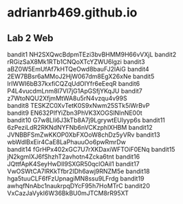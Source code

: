 # adrianrb469.github.io
## Lab 2 Web
bandit1 NH2SXQwcBdpmTEzi3bvBHMM9H66vVXjL 
bandit2 rRGizSaX8Mk1RTb1CNQoXTcYZWU6lgzi 
bandit3 aBZ0W5EmUfAf7kHTQeOwd8bauFJ2lAiG 
bandit4 2EW7BBsr6aMMoJ2HjW067dm8EgX26xNe 
bandit5 lrIWWI6bB37kxfiCQZqUdOIYfr6eEeqR 
bandit6 P4L4vucdmLnm8I7Vl7jG1ApGSfjYKqJU 
bandit7 z7WtoNQU2XfjmMtWA8u5rN4vzqu4v99S  
bandit8 TESKZC0XvTetK0S9xNwm25STk5iWrBvP  
bandit9 EN632PlfYiZbn3PhVK3XOGSlNInNE00t  
bandit10 G7w8LIi6J3kTb8A7j9LgrywtEUlyyp6s 
bandit11 6zPeziLdR2RKNdNYFNb6nVCKzphlXHBM 
bandit12 JVNBBFSmZwKKOP0XbFXOoW8chDz5yVRv 
bandit13 wbWdlBxEir4CaE8LaPhauuOo6pwRmrDw  
bandit14 fGrHPx402xGC7U7rXKDaxiWFTOiF0ENq 
bandit15 jN2kgmIXJ6fShzhT2avhotn4Zcka6tnt 
bandit16 JQttfApK4SeyHwDlI9SXGR50qclOAil1 
bandit17 VwOSWtCA7lRKkTfbr2IDh6awj9RNZM5e 
bandit18 hga5tuuCLF6fFzUpnagiMN8ssu9LFrdg 
bandit19 awhqfNnAbc1naukrpqDYcF95h7HoMTrC 
bandit20 VxCazJaVykI6W36BkBU0mJTCM8rR95XT  
